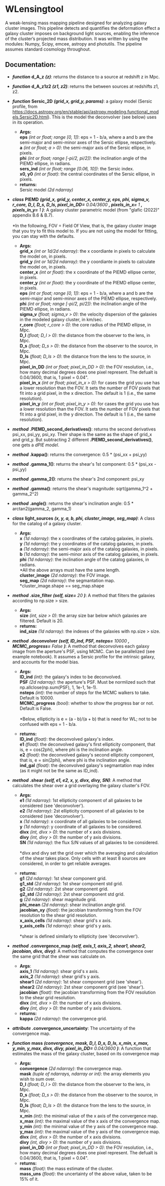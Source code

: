 # WLensingtool
A weak-lensing mass mapping pipeline designed for analyzing galaxy cluster images. This pipeline detects and quantifies the deformation effect a galaxy cluster imposes on background light
sources, enabling the inference of the cluster’s projected mass distribution. It was written by using the modules: Numpy, Scipy, emcee, astropy and photutils. The pipeline assumes standard cosmology throughout.

## Documentation:
* _**function**_ **d_A_z** _**(z)**_: returns the distance to a source at redshift z in Mpc.

* _**function**_ **d_A_z1z2** _**(z1, z2)**_: returns the between sources at redshifts z1, z2.

* _**function**_ **Sersic_2D** _**(grid_x, grid_y, params)**_: a galaxy model (Sersic profile, from https://docs.astropy.org/en/stable/api/astropy.modeling.functional_models.Sersic2D.html). This is the model the deconvolver (see below) uses in its operation.
    - **Args:**
<br />**eps** _(int or float; range [0, 1])_: eps = 1 - b/a, where a and b are the semi-major and semi-minor axes of the Sersic ellipse, respectively.
<br />**a** _(int or float; a > 0)_: the semi-major axis of the Sersic ellipse, in pixels.
<br />**phi** _(int or float; range [-pi/2, pi/2])_: the inclination angle of the PIEMD ellipse, in radians.
<br />**sers_ind** _(int or float; range [0.06, 10])_: the Sersic index.
<br />**x0, y0** _(int or float)_: the central coordinates of the Sersic ellipse, in pixels.
    - **returns:**    
Sersic model _(2d ndarray)_

* _**class**_ **PIEMD** _**(grid_x, grid_y, center_x, center_y, eps, phi, sigma_v, r_core, D_l, D_s, D_ls, pixel_in_DD=** 0.04/3600 **, pixels_in_x=** 1 **, pixels_in_y=** 1 **)**_: 
A galaxy cluster parametric model (from "glafic (2022)" appendix B.6 & B.7).
<br /><br />*In the following, FOV = Field Of View, that is, the galaxy cluster image that you try to fit this model to. If you are not using the model for fitting, you can stay with the defaults.

    - **Args:**
<br />**grid_x** _(int or 1d/2d ndarray)_: the x coordiante in pixels to calculate the model on, in pixels.
<br />**grid_y** _(int or 1d/2d ndarray)_: the y coordiante in pixels to calculate the model on, in pixels.
<br />**center_x** _(int or float)_: the x coordinate of the PIEMD ellipse center, in pixels.
<br />**center_y** _(int or float)_: the y coordinate of the PIEMD ellipse center, in pixels.
<br />**eps** _(int or float; range [0, 1])_: eps = 1 - b/a, where a and b are the semi-major and semi-minor axes of the PIEMD ellipse, respectively.
<br />**phi** _(int or float; range [-pi/2, pi/2])_: the inclination angle of the PIEMD ellipse, in radians.
<br />**sigma_v** _(float; sigma_v > 0)_: the velocity dispersion of the galaxies in the modeled galaxy cluster, in km/sec.
<br />**r_core** _(float; r_core > 0)_: the core radius of the PIEMD ellipse, in Mpc.
<br />**D_l** _(float; D_l > 0)_: the distance from the observer to the lens, in Mpc.
<br />**D_s** _(float; D_s > 0)_: the distance from the observer to the source, in Mpc.
<br />**D_ls** _(float; D_ls > 0)_: the distance from the lens to the source, in Mpc.
<br />**pixel_in_DD** _(int or float; pixel_in_DD > 0)_: the FOV resolution, i.e., how many decimal degrees does one pixel represent. The defualt is 0.04/3600, 
                                            that is, 1 pixel = 0.04".
<br />**pixel_in_x** _(int or float; pixel_in_x > 0)_: for cases the grid you use has a lower resolution than the FOV. It sets the number of FOV pixels that fit 
                                          into a grid pixel, in the x direction. The default is 1 (i.e., the same resolution).
<br />**pixel_in_y** _(int or float; pixel_in_y > 0)_: for cases the grid you use has a lower resolution than the FOV. It sets the number of FOV pixels that fit 
                                          into a grid pixel, in the y direction. The default is 1 (i.e., the same resolution).

* _**method**_ **.PIEMD_second_derivatives()**: returns the second derivatives psi_xx, psi_yy, psi_xy. Their shape is the same as the shape of grid_x and grid_y. But subtracting 2 different **.PIEMD_second_derivatives()**, one gets a _dPIE model_.

* _**method**_ **.kappa()**: returns the convergence: 0.5 * (psi_xx + psi_yy)  

* _**method**_ **.gamma_1()**: returns the shear's 1st component: 0.5 * (psi_xx - psi_yy)  

* _**method**_ **.gamma_2()**: returns the shear's 2nd component: psi_xy 

* _**method**_ **.gamma()**: returns the shear's magnitude: sqrt(gamma_1^2 + gamma_2^2)  

* _**method**_ **.angle()**: returns the shear's inclination angle: 0.5 * arctan2(gamma_2, gamma_1)


* _**class**_ **light_sources** _**(x, y, a, b, phi, cluster_image, seg_map)**_: A class for the catalog of a galaxy cluster.
    - **Args:**
<br />**x** _(1d ndarray)_: the x coordinates of the catalog galaxies, in pixels.
<br />**y** _(1d ndarray)_: the y coordinates of the catalog galaxies, in pixels.
<br />**a** _(1d ndarray)_: the semi-major axis of the catalog galaxies, in pixels.
<br />**b** _(1d ndarray)_: the semi-minor axis of the catalog galaxies, in pixels.
<br />**phi** _(1d ndarray)_: the inclination angle of the catalog galaxies, in radians.
<br />*All the above arrays must have the same length.
<br />**cluster_image** _(2d ndarray)_: the FOV image.
<br />**seg_map** _(2d ndarray)_: the segmantation map.
<br />*cluster_image.shape == seg_map.shape

* _**method**_ **.size_filter** _**(self, size=** 20 **)**_: A method that filters the galaxies according to np.size > size.
    - **Args:**
<br />**size** _(int, size > 0)_: the array size bar below which galaxies are filtered. Default is 20.
    - **returns:**
<br />**ind_size** _(1d ndarray)_: the indexes of the galaxies with np.size > size.

* _**method**_ **.deconvolver** _**(self, ID_ind, PSF, nsteps=** 10000 **, MCMC_progress=** False **)**_: A method that deconvolves each galaxy image from the aperture's PSF, using MCMC.
Can be parallelized (see example notebook). It assumes a Sersic profile for the intrinsic galaxy, and accounts for the model bias.
    - **Args:**
<br />**ID_ind** _(int)_: the galaxy's index to be deconvolved.
<br />**PSF** _(2d ndarray)_: the aperture's PSF. Must be normlized such that np.allclose(np.sum(PSF), 1, 1e-1, 1e-1).
<br />**nsteps** _(int)_: the number of steps for the MCMC walkers to take. Default is 10000.
<br />**MCMC_progress** _(bool)_: whether to show the progress bar or not. Default is False.
<br /><br />*Below, ellipticity is e = (a - b)/(a + b) that is need for WL; not to be confused with eps = 1 - b/a.

    - **returns:**
<br />**ID_ind** _(float)_: the deconvolved galaxy's index.
<br />**e1** _(float)_: the deconvolved galaxy's first ellipticity component, that is, e = cos(2phi), where phi is the inclination angle.
<br />**e2** _(float)_: the deconvolved galaxy's second ellipticity component, that is, e = sin(2phi), where phi is the inclination angle.
<br />**ind_gal** _(float)_: the deconvolved galaxy's segmantation map index (as it might not be the same as ID_ind).

* _**method**_ **.shear** _**(self, e1, e2, x, y, divx, divy, SN)**_: A method that calculates the shear over a grid overlaying the galaxy cluster's FOV.
    - **Args:**
<br />**e1** _(1d ndarray)_: 1st ellipticity component of all galaxies to be considered (see 'deconvolver').
<br />**e2** _(1d ndarray)_: 2st ellipticity component of all galaxies to be considered (see 'deconvolver').
<br />**x** _(1d ndarray)_: x coordinate of all galaxies to be considered.
<br />**y** _(1d ndarray)_: y coordinate of all galaxies to be considered.
<br />**divx** _(int, divx > 0)_: the number of x axis divisions.
<br />**divy** _(int, divy > 0)_: the number of y axis divisions.
<br />**SN** _(1d ndarray)_: the flux S/N values of all galaxies to be considered.
<br /><br />*divx and divy set the grid over which the averaging and calculation of the shear takes place. Only cells with at least 8 sources are considered, in order to get reliable averages.

    - **returns:**
<br />**g1** _(2d ndarray)_: 1st shear component grid.
<br />**g1_std** _(2d ndarray)_: 1st shear component std grid.
<br />**g2** _(2d ndarray)_: 2st shear component grid.
<br />**g2_std** _(2d ndarray)_: 2st shear component std grid.
<br />**g** _(2d ndarray)_: shear magnitude grid.
<br />**phi_mean** _(2d ndarray)_: shear inclination angle grid.
<br />**jacobian_xy** _(float)_: the jacobian transforming from the FOV resolution to the shear grid resolution.
<br />**x_axis_cells** _(1d ndarray)_: shear grid's x axis.
<br />**y_axis_cells** _(1d ndarray)_: shear grid's y axis.
<br /><br />*shear is defined similarly to ellipticity (see 'deconvolver').

* _**method**_ **.convergence_map** _**(self, axis_1, axis_2, shear1, shear2, jacobian, divx, divy)**_: A method that computes the convergence over the same grid that the shear was calculate on.
    - **Args**:
<br />**axis_1** _(1d ndarray)_: shear grid's x axis.
<br />**axis_2** _(1d ndarray)_: shear grid's y axis.
<br />**shear1** _(2d ndarray)_: 1st shear component grid (see 'shear').
<br />**shear2** _(2d ndarray)_: 2st shear component grid (see 'shear').
<br />**jacobian** _(float)_: the jacobian transforming from the FOV resolution to the shear grid resolution.
<br />**divx** _(int, divx > 0)_: the number of x axis divisions.
<br />**divy** _(int, divy > 0)_: the number of y axis divisions.
    - **returns:**
<br />**kappa** _(2d ndarray)_: the convergence grid.

* _**attribute**_ **.convergence_uncertainty**: The uncertainty of the convergence map.

* _**function**_ **mass** _**(convergence, mask, D_l, D_s, D_ls, x_min, x_max, y_min, y_max, divx, divy, pixel_in_DD=** 0.04/3600 **)**_: A function that estimates the mass of the galaxy cluster, based on its convergence map
    - **Args:**
<br />**convergence** _(2d ndarray)_: the convergence map.
<br />**mask** _(tuple of ndarrays, ndarray or int)_: the array elements you wish to sum over.
<br />**D_l** _(float; D_l > 0)_: the distance from the observer to the lens, in Mpc.
<br />**D_s** _(float; D_s > 0)_: the distance from the observer to the source, in Mpc.
<br />**D_ls** _(float; D_ls > 0)_: the distance from the lens to the source, in Mpc.
<br />**x_min** _(int)_: the minimal value of the x axis of the convergence map.
<br />**x_max** _(int)_: the maximal value of the x axis of the convergence map.
<br />**y_min** _(int)_: the minimal value of the y axis of the convergence map.
<br />**y_max** _(int)_: the maximal value of the y axis of the convergence map.
<br />**divx** _(int, divx > 0)_: the number of x axis divisions.
<br />**divy** _(int, divy > 0)_: the number of y axis divisions.
<br />**pixel_in_DD** _(int or float; pixel_in_DD > 0)_: the FOV resolution, i.e., how many decimal degrees does one pixel represent. The defualt is 0.04/3600, 
                                             that is, 1 pixel = 0.04".    
    - **returns:**
<br />**mass** _(float)_: the mass estimate of the cluster.
<br />**mass_uns** _(float)_: the uncertainty of the above value, taken to be 15% of it.
